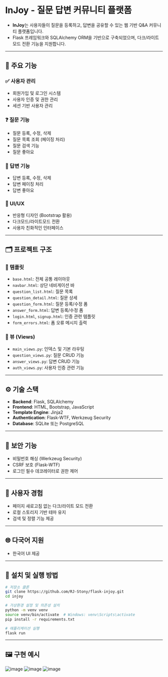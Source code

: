 # InJoy - 질문 답변 커뮤니티 플랫폼

* **InJoy**는 사용자들이 질문을 등록하고, 답변을 공유할 수 있는 웹 기반 Q&A 커뮤니티 플랫폼입니다.  
* Flask 프레임워크와 SQLAlchemy ORM을 기반으로 구축되었으며, 다크/라이트 모드 전환 기능을 지원합니다.

---

## 🔑 주요 기능

### ✅ 사용자 관리
- 회원가입 및 로그인 시스템
- 사용자 인증 및 권한 관리
- 세션 기반 사용자 관리

### ❓ 질문 기능
- 질문 등록, 수정, 삭제
- 질문 목록 조회 (페이징 처리)
- 질문 검색 기능
- 질문 좋아요

### 💬 답변 기능
- 답변 등록, 수정, 삭제
- 답변 페이징 처리
- 답변 좋아요

### 🎨 UI/UX
- 반응형 디자인 (Bootstrap 활용)
- 다크모드/라이트모드 전환
- 사용자 친화적인 인터페이스

---

## 🗂 프로젝트 구조

### 📁 템플릿
- `base.html`: 전체 공통 레이아웃
- `navbar.html`: 상단 네비게이션 바
- `question_list.html`: 질문 목록
- `question_detail.html`: 질문 상세
- `question_form.html`: 질문 등록/수정 폼
- `answer_form.html`: 답변 등록/수정 폼
- `login.html`, `signup.html`: 인증 관련 템플릿
- `form_errors.html`: 폼 오류 메시지 출력

### 🧩 뷰 (Views)
- `main_views.py`: 인덱스 및 기본 라우팅
- `question_views.py`: 질문 CRUD 기능
- `answer_views.py`: 답변 CRUD 기능
- `auth_views.py`: 사용자 인증 관련 기능

---

## ⚙️ 기술 스택

- **Backend**: Flask, SQLAlchemy
- **Frontend**: HTML, Bootstrap, JavaScript
- **Template Engine**: Jinja2
- **Authentication**: Flask-WTF, Werkzeug Security
- **Database**: SQLite 또는 PostgreSQL

---

## 🔐 보안 기능

- 비밀번호 해싱 (Werkzeug Security)
- CSRF 보호 (Flask-WTF)
- 로그인 필수 데코레이터로 권한 제어

---

## 🌟 사용자 경험

- 페이지 새로고침 없는 다크/라이트 모드 전환
- 로컬 스토리지 기반 테마 유지
- 검색 및 정렬 기능 제공

---

## 🌐 다국어 지원

- 한국어 UI 제공

---

## 🚀 설치 및 실행 방법

```bash
# 저장소 클론
git clone https://github.com/RJ-Stony/flask-injoy.git
cd injoy

# 가상환경 설정 및 의존성 설치
python -m venv venv
source venv/bin/activate  # Windows: venv\Scripts\activate
pip install -r requirements.txt

# 애플리케이션 실행
flask run
```

---

## 🖼️ 구현 예시

![image](https://github.com/user-attachments/assets/2ee91486-fbd6-42e7-a7f7-129cefc52f57)
![image](https://github.com/user-attachments/assets/3cb8570e-e54e-48a2-84d3-dabf29dc1a99)
![image](https://github.com/user-attachments/assets/d7a492c7-6b3f-4634-8324-b33b793ce68f)



